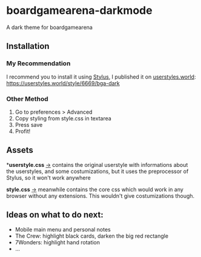 # boardgamearena-darkmode
A dark theme for boardgamearena

## Installation

### My Recommendation

I recommend you to install it using [Stylus](https://chrome.google.com/webstore/detail/stylus/clngdbkpkpeebahjckkjfobafhncgmne), I published it on [userstyles.world](https://userstyles.world/): https://userstyles.world/style/6669/bga-dark

### Other Method
1. Go to preferences > Advanced
2. Copy styling from style.css in textarea
3. Press save
4. Profit!

## Assets
***userstyle.css** [->](https://github.com/OregSamSas/boardgamearena-darkmode/blob/master/userstyle.css) contains the original userstyle with informations about the userstyles, and some costumizations, but it uses the preprocessor of Stylus, so it won't work anywhere

**style.css** [->](https://github.com/OregSamSas/boardgamearena-darkmode/blob/master/style.css) meanwhile contains the core css which would work in any browser without any extensions. This wouldn't give costumizations though. 

## Ideas on what to do next:
- Mobile main menu and personal notes
- The Crew: highlight black cards, darken the big red rectangle
- 7Wonders: highlight hand rotation
- ...
